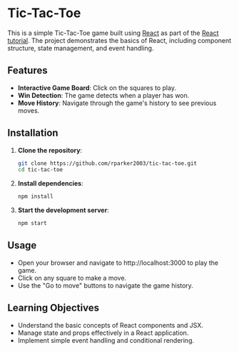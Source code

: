 # Tic-Tac-Toe

This is a simple Tic-Tac-Toe game built using [React](https://react.dev) as part of the [React tutorial](https://react.dev/learn/tutorial-tic-tac-toe). The project demonstrates the basics of React, including component structure, state management, and event handling.

## Features

- **Interactive Game Board**: Click on the squares to play.
- **Win Detection**: The game detects when a player has won.
- **Move History**: Navigate through the game's history to see previous moves.

## Installation

1. **Clone the repository**:

   ```bash
   git clone https://github.com/rparker2003/tic-tac-toe.git
   cd tic-tac-toe
   ```

2. **Install dependencies**:

   ```bash
   npm install
   ```

3. **Start the development server**:

   ```bash
   npm start
   ```

## Usage
- Open your browser and navigate to http://localhost:3000 to play the game.
- Click on any square to make a move.
- Use the "Go to move" buttons to navigate the game history.

## Learning Objectives
- Understand the basic concepts of React components and JSX.
- Manage state and props effectively in a React application.
- Implement simple event handling and conditional rendering.
